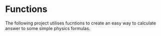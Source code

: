 # Functions
The following project utilises fucntions to create an easy way to calculate answer to some simple physics formulas.
